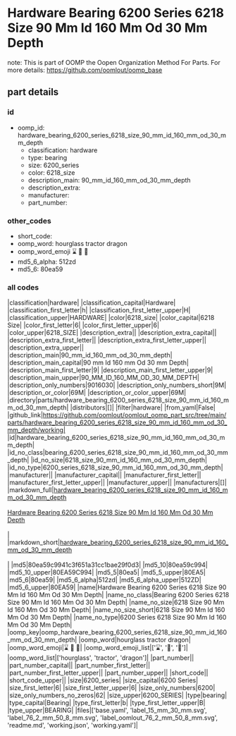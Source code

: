 # Hardware Bearing 6200 Series 6218 Size 90 Mm Id 160 Mm Od 30 Mm Depth  

note: This is part of OOMP the Oopen Organization Method For Parts. For more details: https://github.com/oomlout/oomp_base

##  part details





### id
* oomp_id: hardware_bearing_6200_series_6218_size_90_mm_id_160_mm_od_30_mm_depth
  * classification: hardware
  * type: bearing
  * size: 6200_series
  * color: 6218_size
  * description_main: 90_mm_id_160_mm_od_30_mm_depth
  * description_extra: 
  * manufacturer: 
  * part_number: 

### other_codes
* short_code: 
* oomp_word: hourglass tractor dragon
* oomp_word_emoji :hourglass: :tractor: :dragon:
* md5_6_alpha: 512zd
* md5_6: 80ea59

### all codes 
|classification|hardware|
|classification_capital|Hardware|
|classification_first_letter|h|
|classification_first_letter_upper|H|
|classification_upper|HARDWARE|
|color|6218_size|
|color_capital|6218 Size|
|color_first_letter|6|
|color_first_letter_upper|6|
|color_upper|6218_SIZE|
|description_extra||
|description_extra_capital||
|description_extra_first_letter||
|description_extra_first_letter_upper||
|description_extra_upper||
|description_main|90_mm_id_160_mm_od_30_mm_depth|
|description_main_capital|90 mm Id 160 mm Od 30 mm Depth|
|description_main_first_letter|9|
|description_main_first_letter_upper|9|
|description_main_upper|90_MM_ID_160_MM_OD_30_MM_DEPTH|
|description_only_numbers|9016030|
|description_only_numbers_short|9M|
|description_or_color|69M|
|description_or_color_upper|69M|
|directory|parts/hardware_bearing_6200_series_6218_size_90_mm_id_160_mm_od_30_mm_depth|
|distributors|[]|
|filter|hardware|
|from_yaml|False|
|github_link|https://github.com/oomlout/oomlout_oomp_part_src/tree/main/parts/hardware_bearing_6200_series_6218_size_90_mm_id_160_mm_od_30_mm_depth/working|
|id|hardware_bearing_6200_series_6218_size_90_mm_id_160_mm_od_30_mm_depth|
|id_no_class|bearing_6200_series_6218_size_90_mm_id_160_mm_od_30_mm_depth|
|id_no_size|6218_size_90_mm_id_160_mm_od_30_mm_depth|
|id_no_type|6200_series_6218_size_90_mm_id_160_mm_od_30_mm_depth|
|manufacturer||
|manufacturer_capital||
|manufacturer_first_letter||
|manufacturer_first_letter_upper||
|manufacturer_upper||
|manufacturers|[]|
|markdown_full|[hardware_bearing_6200_series_6218_size_90_mm_id_160_mm_od_30_mm_depth](https://github.com/oomlout/oomlout_oomp_part_src/tree/main/parts/hardware_bearing_6200_series_6218_size_90_mm_id_160_mm_od_30_mm_depth/working)<br>[](https://github.com/oomlout/oomlout_oomp_part_src/tree/main/parts/hardware_bearing_6200_series_6218_size_90_mm_id_160_mm_od_30_mm_depth/working)<br>[Hardware Bearing 6200 Series 6218 Size 90 Mm Id 160 Mm Od 30 Mm Depth](https://github.com/oomlout/oomlout_oomp_part_src/tree/main/parts/hardware_bearing_6200_series_6218_size_90_mm_id_160_mm_od_30_mm_depth/working)<br><br>|
|markdown_short|[hardware_bearing_6200_series_6218_size_90_mm_id_160_mm_od_30_mm_depth](https://github.com/oomlout/oomlout_oomp_part_src/tree/main/parts/hardware_bearing_6200_series_6218_size_90_mm_id_160_mm_od_30_mm_depth/working)<br><br>|
|md5|80ea59c9941c3f651a31cc1bae29f0d3|
|md5_10|80ea59c994|
|md5_10_upper|80EA59C994|
|md5_5|80ea5|
|md5_5_upper|80EA5|
|md5_6|80ea59|
|md5_6_alpha|512zd|
|md5_6_alpha_upper|512ZD|
|md5_6_upper|80EA59|
|name|Hardware Bearing 6200 Series 6218 Size 90 Mm Id 160 Mm Od 30 Mm Depth|
|name_no_class|Bearing 6200 Series 6218 Size 90 Mm Id 160 Mm Od 30 Mm Depth|
|name_no_size|6218 Size 90 Mm Id 160 Mm Od 30 Mm Depth|
|name_no_size_short|6218 Size 90 Mm Id 160 Mm Od 30 Mm Depth|
|name_no_type|6200 Series 6218 Size 90 Mm Id 160 Mm Od 30 Mm Depth|
|oomp_key|oomp_hardware_bearing_6200_series_6218_size_90_mm_id_160_mm_od_30_mm_depth|
|oomp_word|hourglass tractor dragon|
|oomp_word_emoji|:hourglass: :tractor: :dragon:|
|oomp_word_emoji_list|[':hourglass:', ':tractor:', ':dragon:']|
|oomp_word_list|['hourglass', 'tractor', 'dragon']|
|part_number||
|part_number_capital||
|part_number_first_letter||
|part_number_first_letter_upper||
|part_number_upper||
|short_code||
|short_code_upper||
|size|6200_series|
|size_capital|6200 Series|
|size_first_letter|6|
|size_first_letter_upper|6|
|size_only_numbers|6200|
|size_only_numbers_no_zeros|62|
|size_upper|6200_SERIES|
|type|bearing|
|type_capital|Bearing|
|type_first_letter|b|
|type_first_letter_upper|B|
|type_upper|BEARING|
|files|['base.yaml', 'label_15_mm_30_mm.svg', 'label_76_2_mm_50_8_mm.svg', 'label_oomlout_76_2_mm_50_8_mm.svg', 'readme.md', 'working.json', 'working.yaml']|

